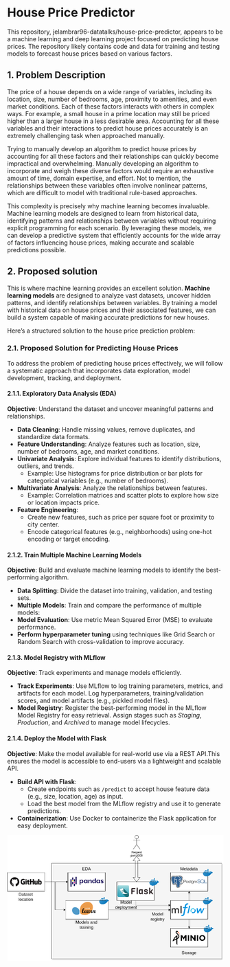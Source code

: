 # House Price Predictor

This repository, jelambrar96-datatalks/house-price-predictor, appears to be a machine learning and deep learning project focused on predicting house prices. The repository likely contains code and data for training and testing models to forecast house prices based on various factors.

## 1. Problem Description

The price of a house depends on a wide range of variables, including its location, size, number of bedrooms, age, proximity to amenities, and even market conditions. Each of these factors interacts with others in complex ways. For example, a small house in a prime location may still be priced higher than a larger house in a less desirable area. Accounting for all these variables and their interactions to predict house prices accurately is an extremely challenging task when approached manually.

Trying to manually develop an algorithm to predict house prices by accounting for all these factors and their relationships can quickly become impractical and overwhelming. Manually developing an algorithm to incorporate and weigh these diverse factors would require an exhaustive amount of time, domain expertise, and effort. Not to mention, the relationships between these variables often involve nonlinear patterns, which are difficult to model with traditional rule-based approaches.

This complexity is precisely why machine learning becomes invaluable. Machine learning models are designed to learn from historical data, identifying patterns and relationships between variables without requiring explicit programming for each scenario. By leveraging these models, we can develop a predictive system that efficiently accounts for the wide array of factors influencing house prices, making accurate and scalable predictions possible.

## 2. Proposed solution

This is where machine learning provides an excellent solution. **Machine learning models** are designed to analyze vast datasets, uncover hidden patterns, and identify relationships between variables. By training a model with historical data on house prices and their associated features, we can build a system capable of making accurate predictions for new houses.

Here’s a structured solution to the house price prediction problem:  


### 2.1. **Proposed Solution for Predicting House Prices**  

To address the problem of predicting house prices effectively, we will follow a systematic approach that incorporates data exploration, model development, tracking, and deployment.  


#### **2.1.1. Exploratory Data Analysis (EDA)**  
**Objective**: Understand the dataset and uncover meaningful patterns and relationships.  
- **Data Cleaning**: Handle missing values, remove duplicates, and standardize data formats.  
- **Feature Understanding**: Analyze features such as location, size, number of bedrooms, age, and market conditions.  
- **Univariate Analysis**: Explore individual features to identify distributions, outliers, and trends.  
  - Example: Use histograms for price distribution or bar plots for categorical variables (e.g., number of bedrooms).  
- **Multivariate Analysis**: Analyze the relationships between features.  
  - Example: Correlation matrices and scatter plots to explore how size or location impacts price.  
- **Feature Engineering**:  
  - Create new features, such as price per square foot or proximity to city center.  
  - Encode categorical features (e.g., neighborhoods) using one-hot encoding or target encoding.  

#### **2.1.2. Train Multiple Machine Learning Models**  
**Objective**: Build and evaluate machine learning models to identify the best-performing algorithm.  
- **Data Splitting**: Divide the dataset into training, validation, and testing sets. 
- **Multiple Models**: Train and compare the performance of multiple models:   
- **Model Evaluation**: Use metric Mean Squared Error (MSE) to evaluate performance.  
- **Perform hyperparameter tuning** using techniques like Grid Search or Random Search with cross-validation to improve accuracy.  

#### **2.1.3. Model Registry with MLflow**  
**Objective**: Track experiments and manage models efficiently.  
- **Track Experiments**: Use MLflow to log training parameters, metrics, and artifacts for each model. Log hyperparameters, training/validation scores, and model artifacts (e.g., pickled model files).  
- **Model Registry**: Register the best-performing model in the MLflow Model Registry for easy retrieval. Assign stages such as *Staging*, *Production*, and *Archived* to manage model lifecycles.  

#### **2.1.4. Deploy the Model with Flask**  
**Objective**: Make the model available for real-world use via a REST API.This ensures the model is accessible to end-users via a lightweight and scalable API.  
- **Build API with Flask**:  
  - Create endpoints such as `/predict` to accept house feature data (e.g., size, location, age) as input.  
  - Load the best model from the MLflow registry and use it to generate predictions.  
- **Containerization**: Use Docker to containerize the Flask application for easy deployment.  

![archiecture](drawio/archecture.drawio.png)